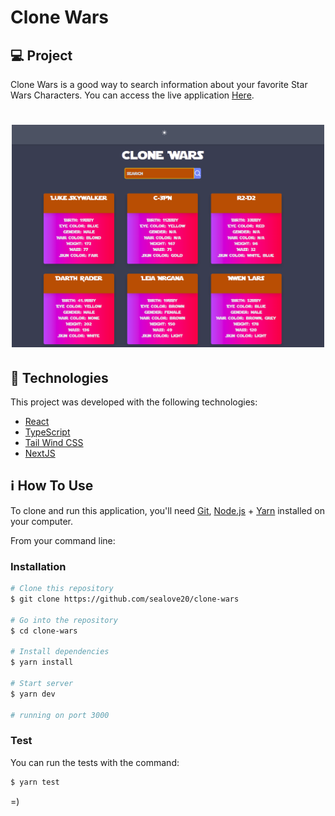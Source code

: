 # Clone Wars

## 💻 Project

Clone Wars is a good way to search information about your favorite Star Wars Characters.
You can access the live application [Here][here].

<h1 align="center">
    <img alt="Example" title="Example" src=".github/capa.png" width="500px" />
</h1>


## :rocket: Technologies

This project was developed with the following technologies:

- [React][reactjs]
- [TypeScript][typescript]
- [Tail Wind CSS][tailwindcss]
- [NextJS][nextjs]

## :information_source: How To Use

To clone and run this application, you'll need [Git](https://git-scm.com), [Node.js][nodejs] + [Yarn][yarn] installed on your computer.

From your command line:

### Installation

```bash
# Clone this repository
$ git clone https://github.com/sealove20/clone-wars

# Go into the repository
$ cd clone-wars

# Install dependencies
$ yarn install

# Start server
$ yarn dev

# running on port 3000
```

### Test

You can run the tests with the command:



```bash
$ yarn test
```

=)

[nextjs]: https://nextjs.org/
[tailwindcss]: https://tailwindcss.com/
[typescript]: https://www.typescriptlang.org/
[reactjs]: https://reactjs.org
[yarn]: https://yarnpkg.com/
[nodejs]: https://nodejs.org/
[here]: https://clone-wars-pb2jsyx77.vercel.app/

